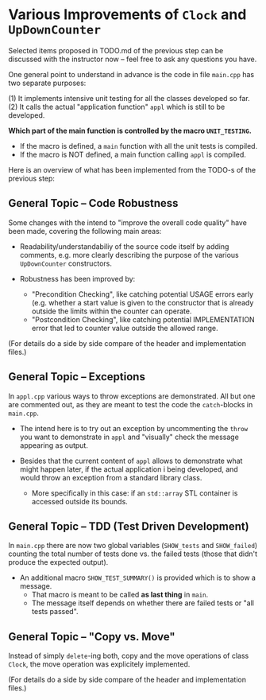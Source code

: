 # Various Improvements of `Clock` and `UpDownCounter`

Selected items proposed in TODO.md of the previous step
can be discussed with the instructor now – feel free to
ask any questions you have.

One general point to understand in advance is the code
in file `main.cpp` has two separate purposes:

(1) It implements intensive unit testing for all the
    classes developed so far.
(2) It calls the actual "application function" `appl`
    which is still to be developed.

**Which part of the main function is controlled by the
macro `UNIT_TESTING`.**
- If the macro is defined, a `main` function with all
  the unit tests is compiled.
- If the macro is NOT defined, a main function calling
  `appl` is compiled.

Here is an overview of what has been implemented from
the TODO-s of the previous step:

## General Topic – Code Robustness

Some changes with the intend to "improve the overall code quality"
have been made, covering the following main areas:

- Readability/understandabiliy of the source code itself by
  adding comments, e.g. more clearly describing the purpose of the
  various `UpDownCounter` constructors.

- Robustness has been improved by:
  - "Precondition Checking", like catching potential USAGE errors
    early (e.g. whether a start value is given to the constructor
    that is already outside the limits within the counter can
    operate.
  - "Postcondition Checking", like catching potential
    IMPLEMENTATION error that led to counter value outside the
    allowed range.

(For details do a side by side compare of the header and implementation
files.)

## General Topic – Exceptions

In `appl.cpp` various ways to throw exceptions are demonstrated.
All but one are commented out, as they are meant to test the code
the `catch`-blocks in `main.cpp`.

- The intend here is to try out an exception by uncommenting the
  `throw` you want to demonstrate in `appl` and "visually" check
  the message appearing as output.

- Besides that the current content of `appl` allows to demonstrate
  what might happen later, if the actual application i being developed,
  and would throw an exception from a standard library class.
  - More specifically in this case: if an `std::array`
    STL container is accessed outside its bounds.

## General Topic – TDD (Test Driven Development)

In `main.cpp` there are now two global variables (`SHOW_tests` and
`SHOW_failed`) counting the total number of tests done vs. the failed
tests (those that didn't produce the expected output).

- An additional macro `SHOW_TEST_SUMMARY()` is provided which is
  to show a message.
  - That macro is meant to be called **as last thing** in `main`.
  - The message itself depends on whether there are failed tests
    or "all tests passed".

## General Topic – "Copy vs. Move"

Instead of simply `delete`-ing both, copy and the move operations of
class `Clock`, the move operation was explicitely implemented.

(For details do a side by side compare of the header and implementation
files.)
